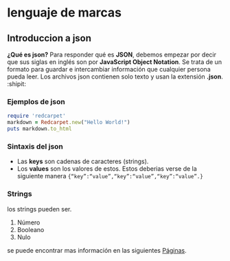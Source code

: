 # lenguaje de marcas
## Introduccion a json
**¿Qué es json?**
Para responder qué es __JSON__, debemos empezar por decir que sus siglas en inglés son por **JavaScript Object Notation**. Se trata de un formato para guardar e intercambiar información que cualquier persona pueda leer. Los archivos json contienen solo texto y usan la extensión __.json__. :shipit:
### Ejemplos de json
```ruby
require 'redcarpet'
markdown = Redcarpet.new("Hello World!")
puts markdown.to_html
```
### Sintaxis del json
+ Las __keys__ son cadenas de caracteres (strings).
+ Los __values__ son los valores de estos.
Estos deberias verse de la siguiente manera
```{“key”:“value”,“key”:“value”,“key”:“value”.}```
### Strings
los strings pueden ser.
1. Número 
2. Booleano 
3. Nulo 

se puede encontrar mas información en las siguientes [Páginas](https://www.hostinger.es/tutoriales/que-es-json).


